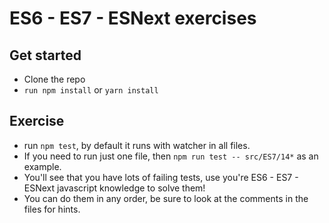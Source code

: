 # ES6 - ES7 - ESNext exercises

## Get started
- Clone the repo
- `run npm install` or `yarn install`

## Exercise
- run `npm test`, by default it runs with watcher in all files.
- If you need to run just one file, then `npm run test -- src/ES7/14*` as an example.
- You'll see that you have lots of failing tests, use you're ES6 - ES7 - ESNext javascript knowledge to solve them!
- You can do them in any order, be sure to look at the comments in the files for hints.
